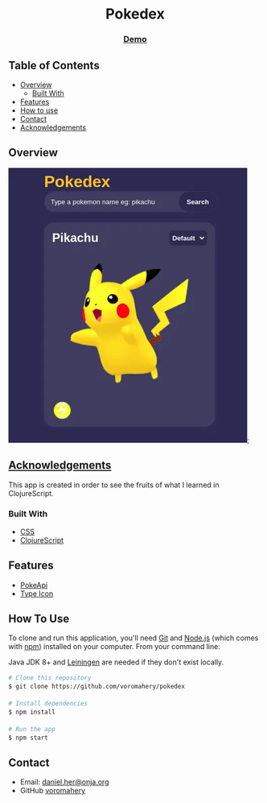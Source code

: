 <h1 align="center">Pokedex</h1>

<div align="center">
  <h3>
    <a href="https://pokedex-daniel.netlify.app/">
      Demo
    </a>
  </h3>
</div>

<!-- TABLE OF CONTENTS -->

## Table of Contents

- [Overview](#overview)
  - [Built With](#built-with)
- [Features](#features)
- [How to use](#how-to-use)
- [Contact](#contact)
- [Acknowledgements](#acknowledgements)

<!-- OVERVIEW -->

## Overview

![pokemon](./public/assets/pokemon.webp);

## [Acknowledgements](#acknowledgements)

This app is created in order to see the fruits of what I learned in ClojureScript.

### Built With

- [CSS](https://developer.mozilla.org/en-US/docs/Web/CSS)
- [ClojureScript](https://clojurescript.org/)

## Features

- [PokeApi](https://pokeapi.co/)
- [Type Icon](https://www.pngegg.com/en/png-fnqpl)

## How To Use

To clone and run this application, you'll need [Git](https://git-scm.com) and [Node.js](https://nodejs.org/en/download/) (which comes with [npm](http://npmjs.com)) installed on your computer. From your command line:

Java JDK 8+ and [Leiningen](https://leiningen.org/) are needed if they don't exist locally.


```bash
# Clone this repository
$ git clone https://github.com/voromahery/pokedex

# Install dependencies
$ npm install

# Run the app
$ npm start
```

## Contact

- Email: daniel.her@onja.org
- GitHub [voromahery](https://github.com/voromahery)
